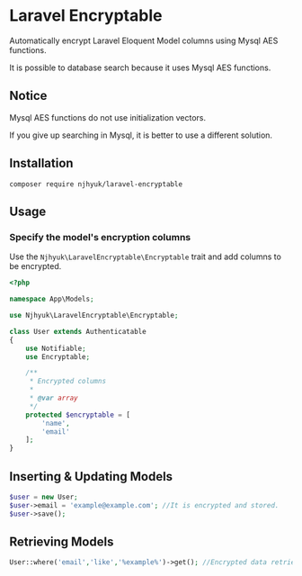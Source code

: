 # Laravel Encryptable

Automatically encrypt Laravel Eloquent Model columns using Mysql AES functions.

It is possible to database search because it uses Mysql AES functions.

## Notice

Mysql AES functions do not use initialization vectors.

If you give up searching in Mysql, it is better to use a different solution.

## Installation

```
composer require njhyuk/laravel-encryptable
```

## Usage

### Specify the model's encryption columns

Use the `Njhyuk\LaravelEncryptable\Encryptable` trait and add columns to be encrypted.

```php
<?php

namespace App\Models;

use Njhyuk\LaravelEncryptable\Encryptable;

class User extends Authenticatable
{
    use Notifiable;
    use Encryptable;

    /**
     * Encrypted columns
     * 
     * @var array
     */
    protected $encryptable = [
        'name',
        'email'
    ];
}    
```

## Inserting & Updating Models

```php
$user = new User;
$user->email = 'example@example.com'; //It is encrypted and stored.
$user->save();
```

## Retrieving Models

```php
User::where('email','like','%example%')->get(); //Encrypted data retrieval is possible.
```

